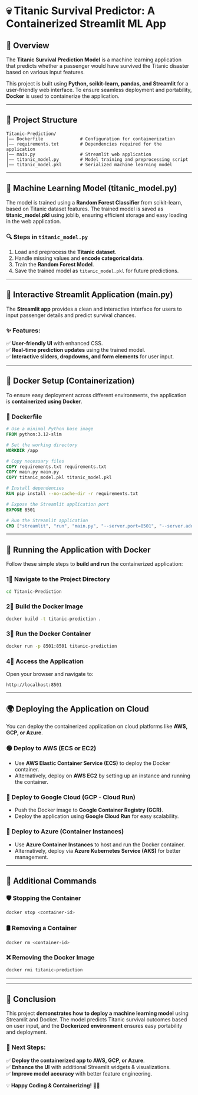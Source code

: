 # 💀 Titanic Survival Predictor: A Containerized Streamlit ML App

## 📌 Overview
The **Titanic Survival Prediction Model** is a machine learning application that predicts whether a passenger would have survived the Titanic disaster based on various input features. 

This project is built using **Python, scikit-learn, pandas, and Streamlit** for a user-friendly web interface. To ensure seamless deployment and portability, **Docker** is used to containerize the application.

---

## 📎 Project Structure
```
Titanic-Prediction/
│—— Dockerfile              # Configuration for containerization
│—— requirements.txt        # Dependencies required for the application
│—— main.py                 # Streamlit web application
│—— titanic_model.py        # Model training and preprocessing script
│—— titanic_model.pkl       # Serialized machine learning model
```

---

## 🤖 Machine Learning Model (titanic_model.py)
The model is trained using a **Random Forest Classifier** from scikit-learn, based on Titanic dataset features. The trained model is saved as **titanic_model.pkl** using joblib, ensuring efficient storage and easy loading in the web application.

### 🔍 Steps in `titanic_model.py`
1. Load and preprocess the **Titanic dataset**.
2. Handle missing values and **encode categorical data**.
3. Train the **Random Forest Model**.
4. Save the trained model as `titanic_model.pkl` for future predictions.

---

## 🎨 Interactive Streamlit Application (main.py)
The **Streamlit app** provides a clean and interactive interface for users to input passenger details and predict survival chances.

### ✨ Features:
✅ **User-friendly UI** with enhanced CSS.  
✅ **Real-time prediction updates** using the trained model.  
✅ **Interactive sliders, dropdowns, and form elements** for user input.  

---

## 🐳 Docker Setup (Containerization)
To ensure easy deployment across different environments, the application is **containerized using Docker**.

### 📝 Dockerfile
```dockerfile
# Use a minimal Python base image
FROM python:3.12-slim

# Set the working directory
WORKDIR /app

# Copy necessary files
COPY requirements.txt requirements.txt
COPY main.py main.py
COPY titanic_model.pkl titanic_model.pkl

# Install dependencies
RUN pip install --no-cache-dir -r requirements.txt

# Expose the Streamlit application port
EXPOSE 8501

# Run the Streamlit application
CMD ["streamlit", "run", "main.py", "--server.port=8501", "--server.address=0.0.0.0"]
```

---

## 🚀 Running the Application with Docker
Follow these simple steps to **build and run** the containerized application:

### 1⃣ Navigate to the Project Directory
```bash
cd Titanic-Prediction
```

### 2⃣ Build the Docker Image
```bash
docker build -t titanic-prediction .
```

### 3⃣ Run the Docker Container
```bash
docker run -p 8501:8501 titanic-prediction
```

### 4⃣ Access the Application
Open your browser and navigate to:
```
http://localhost:8501
```

---

## 🌍 Deploying the Application on Cloud
You can deploy the containerized application on cloud platforms like **AWS, GCP, or Azure**.

### 🟢 Deploy to AWS (ECS or EC2)
- Use **AWS Elastic Container Service (ECS)** to deploy the Docker container.
- Alternatively, deploy on **AWS EC2** by setting up an instance and running the container.

### 🔵 Deploy to Google Cloud (GCP - Cloud Run)
- Push the Docker image to **Google Container Registry (GCR)**.
- Deploy the application using **Google Cloud Run** for easy scalability.

### 🔴 Deploy to Azure (Container Instances)
- Use **Azure Container Instances** to host and run the Docker container.
- Alternatively, deploy via **Azure Kubernetes Service (AKS)** for better management.

---

## 🔧 Additional Commands
### 🛡️ Stopping the Container
```bash
docker stop <container-id>
```

### 🛢️ Removing a Container
```bash
docker rm <container-id>
```

### ❌ Removing the Docker Image
```bash
docker rmi titanic-prediction
```

---

---

## 🎡 Conclusion
This project **demonstrates how to deploy a machine learning model** using Streamlit and Docker. The model predicts Titanic survival outcomes based on user input, and the **Dockerized environment** ensures easy portability and deployment.

### 🚀 Next Steps:
✅ **Deploy the containerized app to AWS, GCP, or Azure**.  
✅ **Enhance the UI** with additional Streamlit widgets & visualizations.  
✅ **Improve model accuracy** with better feature engineering.  

💡 **Happy Coding & Containerizing!** 🐳💀
